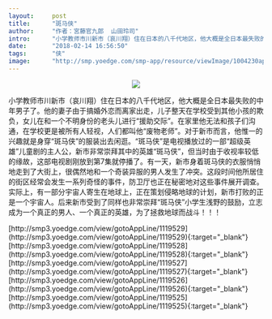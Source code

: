 ```yaml
---
layout:     post
title:      "斑马侠"
author:     "作者：宮藤官九郎  山田玲司"
intro:      "小学教师市川新市（哀川翔）住在日本的八千代地区，他大概是全日本最失败的中年男子了。他的妻子由于搞婚外恋而离家出走，儿子整天在学校受到其他小孩的欺负，女儿在和一个不明身份的老头儿进行“援助交际”。在家里他无法和孩子们沟通，在学校更是被所有人轻视，人们都叫他“废物老师”。对于新市而言，他惟一的兴趣就是身穿“斑马侠”的服装出去闲逛。“斑马侠”是电视播放过的一部“超级英雄”儿童剧的主人公，新市非常崇拜其中的英雄“斑马侠”，但当时由于收视率较低的缘故，这部电视剧刚放到第7集就停播了。有一天，新市身着斑马侠的衣服悄悄地走到了大街上，很偶然地和一个奇装异服的男人发生了冲突。这段时间他所居住的街区经常会发生一系列奇怪的事件，防卫厅也正在秘密地对这些事件展开调查。实际上，有一部分宇宙人寄生在地球上，正在策划侵略地球的计划，新市打败的正是一个宇宙人。后来新市受到了同样也非常崇拜“斑马侠”小学生浅野的鼓励，立志成为一个真正的男人、一个真正的英雄，为了拯救地球而战斗！！！"
date:       "2018-02-14 16:56:50"
tags:       "侠"
image:      "http://smp.yoedge.com/smp-app/resource/viewImage/1004230appline.png"
---
```

<div style="text-align: center">
<p><img src="http://smp.yoedge.com/smp-app/resource/viewImage/1004230appline.png"/></p>
</div>
<p class="post-meta">
<span>小学教师市川新市（哀川翔）住在日本的八千代地区，他大概是全日本最失败的中年男子了。他的妻子由于搞婚外恋而离家出走，儿子整天在学校受到其他小孩的欺负，女儿在和一个不明身份的老头儿进行“援助交际”。在家里他无法和孩子们沟通，在学校更是被所有人轻视，人们都叫他“废物老师”。对于新市而言，他惟一的兴趣就是身穿“斑马侠”的服装出去闲逛。“斑马侠”是电视播放过的一部“超级英雄”儿童剧的主人公，新市非常崇拜其中的英雄“斑马侠”，但当时由于收视率较低的缘故，这部电视剧刚放到第7集就停播了。有一天，新市身着斑马侠的衣服悄悄地走到了大街上，很偶然地和一个奇装异服的男人发生了冲突。这段时间他所居住的街区经常会发生一系列奇怪的事件，防卫厅也正在秘密地对这些事件展开调查。实际上，有一部分宇宙人寄生在地球上，正在策划侵略地球的计划，新市打败的正是一个宇宙人。后来新市受到了同样也非常崇拜“斑马侠”小学生浅野的鼓励，立志成为一个真正的男人、一个真正的英雄，为了拯救地球而战斗！！！</span>
</p>
[http://smp3.yoedge.com/view/gotoAppLine/1119529](http://smp3.yoedge.com/view/gotoAppLine/1119529){:target="_blank"}
[http://smp3.yoedge.com/view/gotoAppLine/1119528](http://smp3.yoedge.com/view/gotoAppLine/1119528){:target="_blank"}
[http://smp3.yoedge.com/view/gotoAppLine/1119527](http://smp3.yoedge.com/view/gotoAppLine/1119527){:target="_blank"}
[http://smp3.yoedge.com/view/gotoAppLine/1119526](http://smp3.yoedge.com/view/gotoAppLine/1119526){:target="_blank"}
[http://smp3.yoedge.com/view/gotoAppLine/1119525](http://smp3.yoedge.com/view/gotoAppLine/1119525){:target="_blank"}


